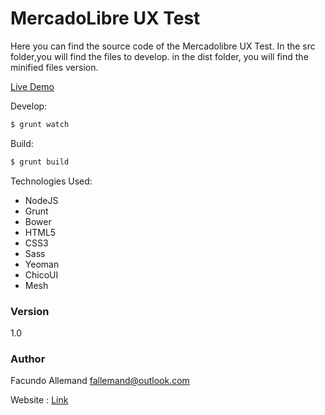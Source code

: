 # MercadoLibre UX Test
Here you can find the source code of the Mercadolibre UX Test.
In the src folder,you will find the files to develop.
in the dist folder, you will find the minified files version.

[Live Demo]

Develop:
```sh
$ grunt watch
```
Build:
```sh
$ grunt build
```
Technologies Used:
  - NodeJS
  - Grunt
  - Bower
  - HTML5
  - CSS3
  - Sass
  - Yeoman
  - ChicoUI
  - Mesh

### Version
1.0

### Author
Facundo Allemand
fallemand@outlook.com

Website : [Link]

[//]: # 

[Link]: <http://www.fallemand.com>
[Live Demo]: <http://facualle.github.io/mercadolibre-ux-test/>